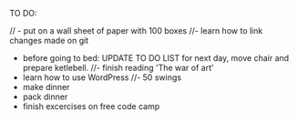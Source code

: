 TO DO:

// - put on a wall sheet of paper with 100 boxes 
//- learn how to link changes made on git
- before going to bed: UPDATE TO DO LIST for next day, move chair and prepare ketlebell.
//- finish reading 'The war of art'
- learn how to use WordPress
//- 50 swings
- make dinner
- pack dinner
- finish excercises on free code camp
